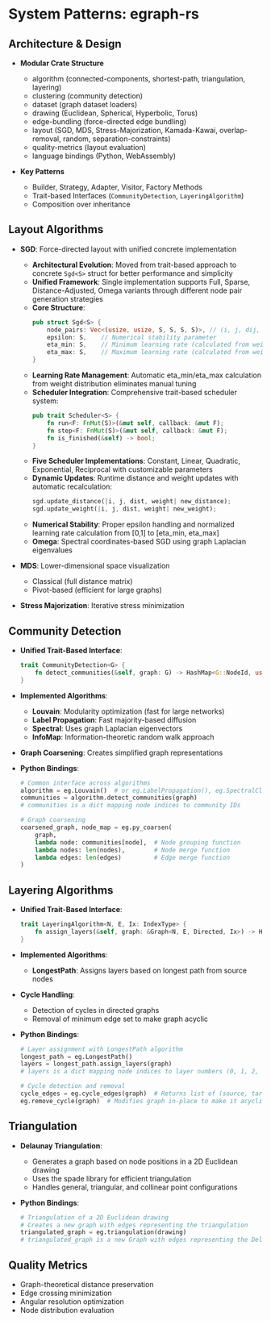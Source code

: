# System Patterns: egraph-rs

## Architecture & Design

- **Modular Crate Structure**

  - algorithm (connected-components, shortest-path, triangulation, layering)
  - clustering (community detection)
  - dataset (graph dataset loaders)
  - drawing (Euclidean, Spherical, Hyperbolic, Torus)
  - edge-bundling (force-directed edge bundling)
  - layout (SGD, MDS, Stress-Majorization, Kamada-Kawai, overlap-removal, random, separation-constraints)
  - quality-metrics (layout evaluation)
  - language bindings (Python, WebAssembly)

- **Key Patterns**
  - Builder, Strategy, Adapter, Visitor, Factory Methods
  - Trait-based Interfaces (`CommunityDetection`, `LayeringAlgorithm`)
  - Composition over inheritance

## Layout Algorithms

- **SGD**: Force-directed layout with unified concrete implementation

  - **Architectural Evolution**: Moved from trait-based approach to concrete `Sgd<S>` struct for better performance and simplicity
  - **Unified Framework**: Single implementation supports Full, Sparse, Distance-Adjusted, Omega variants through different node pair generation strategies
  - **Core Structure**:
    ```rust
    pub struct Sgd<S> {
        node_pairs: Vec<(usize, usize, S, S, S, S)>, // (i, j, dij, dji, wij, wji)
        epsilon: S,    // Numerical stability parameter
        eta_min: S,    // Minimum learning rate (calculated from weights)
        eta_max: S,    // Maximum learning rate (calculated from weights)
    }
    ```
  - **Learning Rate Management**: Automatic eta_min/eta_max calculation from weight distribution eliminates manual tuning
  - **Scheduler Integration**: Comprehensive trait-based scheduler system:
    ```rust
    pub trait Scheduler<S> {
        fn run<F: FnMut(S)>(&mut self, callback: &mut F);
        fn step<F: FnMut(S)>(&mut self, callback: &mut F);
        fn is_finished(&self) -> bool;
    }
    ```
  - **Five Scheduler Implementations**: Constant, Linear, Quadratic, Exponential, Reciprocal with customizable parameters
  - **Dynamic Updates**: Runtime distance and weight updates with automatic recalculation:
    ```rust
    sgd.update_distance(|i, j, dist, weight| new_distance);
    sgd.update_weight(|i, j, dist, weight| new_weight);
    ```
  - **Numerical Stability**: Proper epsilon handling and normalized learning rate calculation from [0,1] to [eta_min, eta_max]
  - **Omega**: Spectral coordinates-based SGD using graph Laplacian eigenvalues

- **MDS**: Lower-dimensional space visualization

  - Classical (full distance matrix)
  - Pivot-based (efficient for large graphs)

- **Stress Majorization**: Iterative stress minimization

## Community Detection

- **Unified Trait-Based Interface**:

  ```rust
  trait CommunityDetection<G> {
      fn detect_communities(&self, graph: G) -> HashMap<G::NodeId, usize>;
  }
  ```

- **Implemented Algorithms**:

  - **Louvain**: Modularity optimization (fast for large networks)
  - **Label Propagation**: Fast majority-based diffusion
  - **Spectral**: Uses graph Laplacian eigenvectors
  - **InfoMap**: Information-theoretic random walk approach

- **Graph Coarsening**: Creates simplified graph representations

- **Python Bindings**:

  ```python
  # Common interface across algorithms
  algorithm = eg.Louvain()  # or eg.LabelPropagation(), eg.SpectralClustering(k), eg.InfoMap()
  communities = algorithm.detect_communities(graph)
  # communities is a dict mapping node indices to community IDs

  # Graph coarsening
  coarsened_graph, node_map = eg.py_coarsen(
      graph,
      lambda node: communities[node],  # Node grouping function
      lambda nodes: len(nodes),        # Node merge function
      lambda edges: len(edges)         # Edge merge function
  )
  ```

## Layering Algorithms

- **Unified Trait-Based Interface**:

  ```rust
  trait LayeringAlgorithm<N, E, Ix: IndexType> {
      fn assign_layers(&self, graph: &Graph<N, E, Directed, Ix>) -> HashMap<NodeIndex<Ix>, usize>;
  }
  ```

- **Implemented Algorithms**:

  - **LongestPath**: Assigns layers based on longest path from source nodes

- **Cycle Handling**:

  - Detection of cycles in directed graphs
  - Removal of minimum edge set to make graph acyclic

- **Python Bindings**:

  ```python
  # Layer assignment with LongestPath algorithm
  longest_path = eg.LongestPath()
  layers = longest_path.assign_layers(graph)
  # layers is a dict mapping node indices to layer numbers (0, 1, 2, ...)

  # Cycle detection and removal
  cycle_edges = eg.cycle_edges(graph)  # Returns list of (source, target) tuples
  eg.remove_cycle(graph)  # Modifies graph in-place to make it acyclic
  ```

## Triangulation

- **Delaunay Triangulation**:

  - Generates a graph based on node positions in a 2D Euclidean drawing
  - Uses the spade library for efficient triangulation
  - Handles general, triangular, and collinear point configurations

- **Python Bindings**:

  ```python
  # Triangulation of a 2D Euclidean drawing
  # Creates a new graph with edges representing the triangulation
  triangulated_graph = eg.triangulation(drawing)
  # triangulated_graph is a new Graph with edges representing the Delaunay triangulation
  ```

## Quality Metrics

- Graph-theoretical distance preservation
- Edge crossing minimization
- Angular resolution optimization
- Node distribution evaluation
